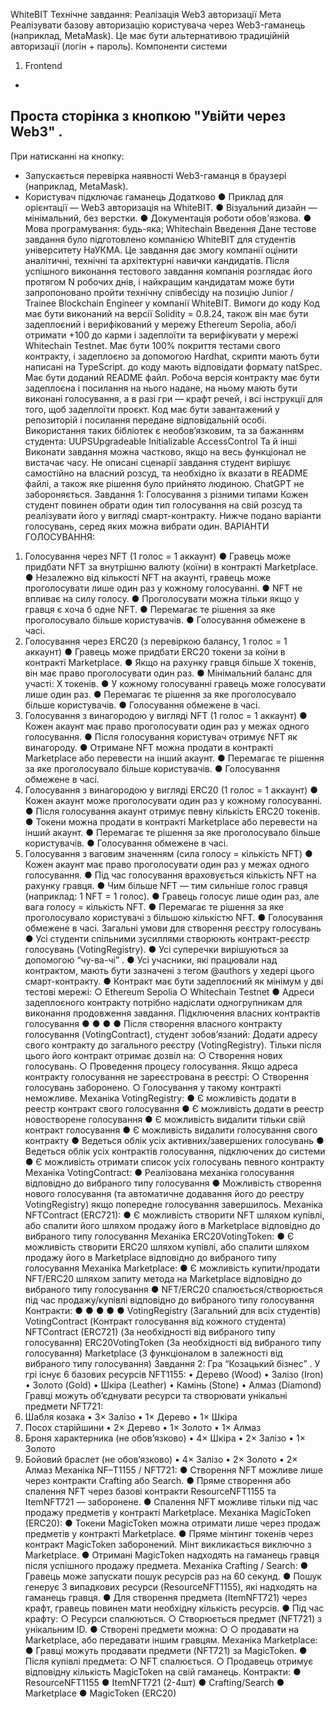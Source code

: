 WhiteBIT
Технічне завдання: Реалізація Web3 авторизації
Мета
Реалізувати базову авторизацію користувача через Web3-гаманець (наприклад,
MetaMask). Це має бути альтернативою традиційній авторизації (логін + пароль).
Компоненти системи
1. Frontend
-
Проста сторінка з кнопкою "Увійти через Web3"
.
-
При натисканні на кнопку:
- Запускається перевірка наявності Web3-гаманця в браузері (наприклад, MetaMask).
- Користувач підключає гаманець
Додатково
●
Приклад для орієнтації — Web3 авторизація на WhiteBIT.
●
Візуальний дизайн — мінімальний, без верстки.
●
Документація роботи обов'язкова.
●
Мова програмування: будь-яка;
Whitechain
Введення
Дане тестове завдання було підготовлено компанією WhiteBIT для студентів
університету НаУКМА. Це завдання дає змогу компанії оцінити аналітичні,
технічні та архітектурні навички кандидатів.
Після успішного виконання тестового завдання компанія розглядає його протягом N
робочих днів, і найкращим кандидатам може бути запропоновано пройти
технічну співбесіду на позицію Junior / Trainee Blockchain Engineer у компанії
WhiteBIT.
Вимоги до коду
Код має бути виконаний на версії Solidity = 0.8.24, також він має бути
задеплоєний і верифікований у мережу Ethereum Sepolia, або/і отримати +100 до
карми і задеплоїти та верифікувати у мережі Whitechain Testnet.
Має бути 100% покриття тестами свого контракту, і задеплоєно за
допомогою Hardhat, скрипти мають бути написані на TypeScript. до коду мають
відповідати формату natSpec. Має бути доданий README файл. Робоча версія
контракту має бути задеплоєна і посилання на нього надане, на ньому мають бути
виконані голосування, а в разі гри — крафт речей, і всі інструкції для того, щоб
задеплоїти проєкт. Код має бути завантажений у репозиторій і посилання передане
відповідальній особі. Використання таких бібліотек є необов’язковим, та за
бажанням студента:
UUPSUpgradeable
Initializable
AccessControl
Та й інші
Виконати завдання можна частково, якщо на весь функціонал не вистачає
часу. Не описані сценарії завдання студент вирішує самостійно на власний розсуд,
та необхідно їх вказати в README файлі, а також яке рішення було прийнято
людиною. ChatGPT не забороняється.
Завдання 1: Голосування з різними типами
Кожен студент повинен обрати один тип голосування на свій розсуд та реалізувати його у
вигляді смарт-контракту.
Нижче подано варіанти голосувань, серед яких можна вибрати один.
ВАРІАНТИ ГОЛОСУВАННЯ:
1. Голосування через NFT (1 голос = 1 аккаунт)
●
Гравець може придбати NFT за внутрішню валюту (коїни) в контракті Marketplace.
●
Незалежно від кількості NFT на акаунті, гравець може проголосувати лише один раз
у кожному голосуванні.
●
NFT не впливає на силу голосу.
●
Проголосувати можна тільки якщо у гравця є хоча б одне NFT.
●
Перемагає те рішення за яке проголосувало більше користувачів.
●
Голосування обмежене в часі.
2. Голосування через ERC20 (з перевіркою балансу, 1 голос = 1 аккаунт)
●
Гравець може придбати ERC20 токени за коїни в контракті Marketplace.
●
Якщо на рахунку гравця більше Х токенів, він має право проголосувати один раз.
●
Мінімальний баланс для участі: Х токенів.
●
У кожному голосуванні гравець може голосувати лише один раз.
●
Перемагає те рішення за яке проголосувало більше користувачів.
●
Голосування обмежене в часі.
3. Голосування з винагородою у вигляді NFT (1 голос = 1 аккаунт)
●
Кожен акаунт має право проголосувати один раз у межах одного голосування.
●
Після голосування користувач отримує NFT як винагороду.
●
Отримане NFT можна продати в контракті Marketplace або перевести на інший
акаунт.
●
Перемагає те рішення за яке проголосувало більше користувачів.
●
Голосування обмежене в часі.
4. Голосування з винагородою у вигляді ERC20 (1 голос = 1 аккаунт)
●
Кожен акаунт може проголосувати один раз у кожному голосуванні.
●
Після голосування акаунт отримує певну кількість ERC20 токенів.
●
Токени можна продати в контракті Marketplace або перевести на інший акаунт.
●
Перемагає те рішення за яке проголосувало більше користувачів.
●
Голосування обмежене в часі.
5. Голосування з ваговим значенням (сила голосу = кількість NFT)
●
Кожен акаунт має право проголосувати один раз у межах одного голосування.
●
Під час голосування враховується кількість NFT на рахунку гравця.
●
Чим більше NFT — тим сильніше голос гравця (наприклад: 1 NFT = 1 голос).
●
Гравець голосує лише один раз, але вага голосу = кількість NFT.
●
Перемагає те рішення за яке проголосувало користувачі з більшою кількістю NFT.
●
Голосування обмежене в часі.
Загальні умови для створення реєстру голосувань
●
Усі студенти спільними зусиллями створюють контракт-реєстр голосувань
(VotingRegistry).
●
Усі суперечки вирішуються за допомогою “чу-ва-чі”
.
●
Усі учасники, які працювали над контрактом, мають бути зазначені з тегом @authors
у хедері цього смарт-контракту.
●
Контракт має бути задеплоєний як мінімум у дві тестові мережі:
○
Ethereum Sepolia
○
Whitechain Testnet
●
Адреси задеплоєного контракту потрібно надіслати одногрупникам для виконання
продовження завдання.
Підключення власних контрактів голосування
●
●
●
●
Після створення власного контракту голосування (VotingContract), студент
зобов’язаний:
Додати адресу свого контракту до загального реєстру (VotingRegistry).
Тільки після цього його контракт отримає дозвіл на:
○
Створення нових голосувань.
○
Проведення процесу голосування.
Якщо адреса контракту голосування не зареєстрована в реєстрі:
○
Створення голосувань заборонено.
○
Голосування у такому контракті неможливе.
Механіка VotingRegistry:
●
Є можливість додати в реестр контракт свого голосування
●
Є можливість додати в реестр новостворене голосування
●
Є можливість видалити тільки свій контракт голосування
●
Є можливість видалити голосування свого контракту
●
Ведеться облік усіх активних/завершених голосувань
●
Ведеться облік усіх контрактів голосування, підключених до системи
●
Є можливість отримати список усіх голосувань певного контракту
Механіка VotingContract:
●
Реалізована механіка голосування відповідно до вибраного типу голосування
●
Можливість створення нового голосування (та автоматичне додавання його до
реестру VotingRegistry) якщо попередне голосування завершилось.
Механіка NFTContract (ERC721):
●
Є можливість створити NFT шляхом купівлі, або спалити його шляхом продажу його
в Marketplace відповідно до вибраного типу голосування
Механіка ERC20VotingToken:
●
Є можливість створити ERC20 шляхом купівлі, або спалити шляхом продажу його в
Marketplace відповідно до вибраного типу голосування
Механіка Marketplace:
●
Є можливість купити/продати NFT/ERC20 шляхом запиту метода на Marketplace
відповідно до вибраного типу голосування
●
NFT/ERC20 спалюється/створюється під час продажу/купівлі відповідно до
вибраного типу голосування
Контракти:
●
●
●
●
●
VotingRegistry (Загальний для всіх студентів)
VotingContract (Контракт голосування від кожного студента)
NFTContract (ERC721) (За необхідності від вибраного типу голосування)
ERC20VotingToken (За необхідності від вибраного типу голосування)
Marketplace (З функціоналом в залежності від вибраного типу голосування)
Завдання 2: Гра “Козацький бізнес”
.
У грі існує 6 базових ресурсів NFT1155:
• Дерево (Wood)
• Залізо (Iron)
• Золото (Gold)
• Шкіра (Leather)
• Камінь (Stone)
• Алмаз (Diamond)
Гравці можуть об’єднувати ресурси та створювати унікальні предмети NFT721:
1. Шабля козака
• 3× Залізо
• 1× Дерево
• 1× Шкіра
2. Посох старійшини
• 2× Дерево
• 1× Золото
• 1× Алмаз
3. Броня характерника (не обовʼязково)
• 4× Шкіра
• 2× Залізо
• 1× Золото
4. Бойовий браслет (не обовʼязково)
• 4× Залізо
• 2× Золото
• 2× Алмаз
Механіка NF–T1155 / NFT721:
●
Створення NFT можливе лише через контракти Crafting або Search.
●
Пряме створення або спалення NFT через базові контракти ResourceNFT1155 та
ItemNFT721 — заборонене.
●
Спалення NFT можливе тільки під час продажу предметів у контракті Marketplace.
Механіка MagicToken (ERC20):
●
Токени MagicToken можна отримати лише через продаж предметів у контракті
Marketplace.
●
Пряме мінтинг токенів через контракт MagicToken заборонений. Мінт викликається
виключно з Marketplace.
●
Отримані MagicToken надходять на гаманець гравця після успішного продажу
предмета.
Механіка Crafting / Search:
●
Гравець може запускати пошук ресурсів раз на 60 секунд.
●
Пошук генерує 3 випадкових ресурси (ResourceNFT1155), які надходять на
гаманець гравця.
●
Для створення предмета (ItemNFT721) через крафт, гравець повинен мати
необхідну кількість ресурсів.
●
Під час крафту:
○
Ресурси спалюються.
○
Створюється предмет (NFT721) з унікальним ID.
●
Створені предмети можна:
○
○
продавати на Marketplace,
або передавати іншим гравцям.
Механіка Marketplace:
●
Гравці можуть продавати предмети (NFT721) за MagicToken.
●
Після купівлі предмета:
○
NFT спалюється.
○
Продавець отримує відповідну кількість MagicToken на свій гаманець.
Контракти:
●
ResourceNFT1155
●
ItemNFT721 (2-4шт)
●
Crafting/Search
●
Marketplace
●
MagicToken (ERC20)

